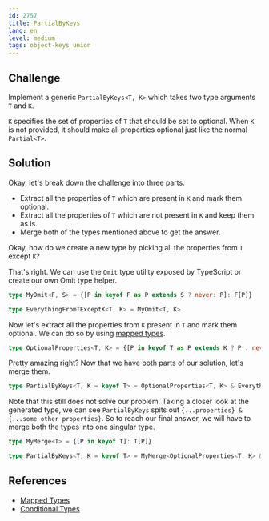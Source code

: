 ```yaml
---
id: 2757
title: PartialByKeys
lang: en
level: medium
tags: object-keys union
---
```


## Challenge

Implement a generic `PartialByKeys<T, K>` which takes two type arguments `T` and `K`.

`K` specifies the set of properties of `T` that should be set to optional. When `K` is not provided, it should make all properties optional just like the normal `Partial<T>`.

## Solution

Okay, let's break down the challenge into three parts.

- Extract all the properties of `T` which are present in `K` and mark them optional.
- Extract all the properties of `T` which are not present in `K` and keep them as is.
- Merge both of the types mentioned above to get the answer.

Okay, how do we create a new type by picking all the properties from `T` except `K`?

That's right. We can use the `Omit` type utility exposed by TypeScript or create our own Omit type helper.

```typescript
type MyOmit<F, S> = {[P in keyof F as P extends S ? never: P]: F[P]}

type EverythingFromTExceptK<T, K> = MyOmit<T, K>
```

Now let's extract all the properties from `K` present in `T` and mark them optional. We can do so by using [mapped types](https://www.typescriptlang.org/docs/handbook/2/mapped-types.html).

```typescript
type OptionalProperties<T, K> = {[P in keyof T as P extends K ? P : never]?: T[P]}
```

Pretty amazing right?
Now that we have both parts of our solution, let's merge them.

```typescript
type PartialByKeys<T, K = keyof T> = OptionalProperties<T, K> & EverythingFromTExceptK<T, K>
```

Note that this still does not solve our problem. Taking a closer look at the generated type, we can see `PartialByKeys` spits out `{...properties} & {...some other properties}`. So to reach our final answer, we will have to merge both the types into one singular type.

```typescript
type MyMerge<T> = {[P in keyof T]: T[P]}

type PartialByKeys<T, K = keyof T> = MyMerge<OptionalProperties<T, K> & EverythingFromTExceptK<T, K>>
```

## References

- [Mapped Types](https://www.typescriptlang.org/docs/handbook/2/mapped-types.html)
- [Conditional Types](https://www.typescriptlang.org/docs/handbook/2/conditional-types.html)
